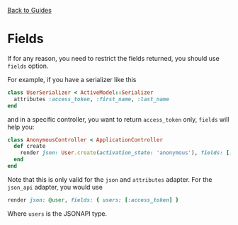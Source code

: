 [Back to Guides](../README.md)

# Fields

If for any reason, you need to restrict the fields returned, you should use `fields` option.

For example, if you have a serializer like this

```ruby
class UserSerializer < ActiveModel::Serializer
  attributes :access_token, :first_name, :last_name
end
```

and in a specific controller, you want to return `access_token` only, `fields` will help you:

```ruby
class AnonymousController < ApplicationController
  def create
    render json: User.create(activation_state: 'anonymous'), fields: [:access_token], status: 201
  end
end
```

Note that this is only valid for the `json` and `attributes` adapter. For the `json_api` adapter, you would use

```ruby
render json: @user, fields: { users: [:access_token] }
```

Where `users` is the JSONAPI type.
